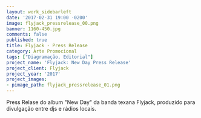 ```yaml
---
layout: work_sidebarleft
date: '2017-02-31 19:00 -0200'
image: flyjack_pressrelease_00.png
banner: 1160-450.jpg
comments: false
published: true
title: Flyjack - Press Release
category: Arte Promocional
tags: ["Diagramação, Editorial"]
project_name: 'Flyjack: New Day Press Release'
project_client: Flyjack
project_year: '2017'
project_images:
- pimage_path: flyjack_pressrelease_01.png
---
```

Press Relase do album "New Day" da banda texana Flyjack, produzido para divulgação entre djs e rádios locais.
